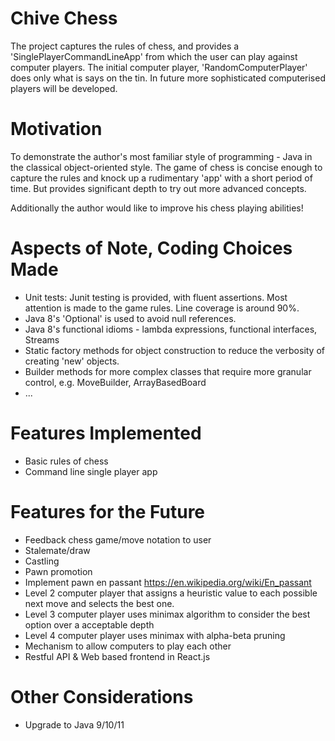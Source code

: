 # Chive Chess

The project captures the rules of chess, and provides a 'SinglePlayerCommandLineApp' from which the user can play 
against computer players.  The initial computer player, 'RandomComputerPlayer' does only what is says on the tin.
In future more sophisticated computerised players will be developed.

# Motivation

To demonstrate the author's most familiar style of programming - Java in the classical object-oriented style.  The 
game of chess is concise enough to capture the rules and knock up a rudimentary 'app' with a short period of time.  But
provides significant depth to try out more advanced concepts.

Additionally the author would like to improve his chess playing abilities!

# Aspects of Note, Coding Choices Made

- Unit tests: Junit testing is provided, with fluent assertions.  Most attention is made to the game rules.  Line 
coverage is around 90%.
- Java 8's 'Optional' is used to avoid null references.
- Java 8's functional idioms - lambda expressions, functional interfaces, Streams
- Static factory methods for object construction to reduce the verbosity of creating 'new' objects.
- Builder methods for more complex classes that require more granular control, e.g. MoveBuilder, ArrayBasedBoard 
- ...

# Features Implemented

- Basic rules of chess
- Command line single player app

# Features for the Future 

- Feedback chess game/move notation to user
- Stalemate/draw
- Castling
- Pawn promotion
- Implement pawn en passant https://en.wikipedia.org/wiki/En_passant
- Level 2 computer player that assigns a heuristic value to each possible next move and selects the best one.
- Level 3 computer player uses minimax algorithm to consider the best option over a acceptable depth
- Level 4 computer player uses minimax with alpha-beta pruning
- Mechanism to allow computers to play each other
- Restful API & Web based frontend in React.js

# Other Considerations

- Upgrade to Java 9/10/11